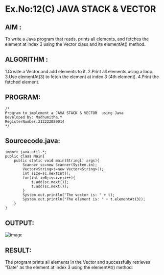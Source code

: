 # Ex.No:12(C)             JAVA STACK & VECTOR
 ## AIM :
To write a Java program that reads, prints all elements, and fetches the element at index 3 using the Vector class and its elementAt() method.
## ALGORITHM :
1.Create a Vector and add elements to it.
2.Print all elements using a loop.
3.Use elementAt(3) to fetch the element at index 3 (4th element).
4.Print the fetched element.



## PROGRAM:
 ```
/*
Program to implement a JAVA STACK & VECTOR  using Java
Developed by: Madhumitha.Y
RegisterNumber:212222020014  
*/
```

## Sourcecode.java:
```
import java.util.*;
public class Main{
    public static void main(String[] args){
        Scanner sc=new Scanner(System.in);
        Vector<String>t=new Vector<String>();
        int size=sc.nextInt();
        for(int i=0;i<size;i++){
            t.add(sc.next());
            t.add(sc.next());
        }
        System.out.println("The vector is: " + t);
        System.out.println("The element is: " + t.elementAt(3));
    }
}
```






## OUTPUT:
![image](https://github.com/user-attachments/assets/cbd261eb-7ad6-4f7e-8e9d-0fa689fa25d2)




## RESULT:
The program prints all elements in the Vector and successfully retrieves "Date" as the element at index 3 using the elementAt() method.



